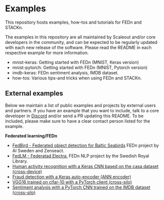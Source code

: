 # Examples

This repository hosts examples, how-tos and tutorials for FEDn and STACKn. 

The examples in this repository are all maintained by Scaleout and/or core developers in the community, and can be expected to be regularly updated with each new release of the software. Please read the README in each respective example for more information. 

 - mnist-keras: Getting started with FEDn (MNIST, Keras version)
 - mnist-pytorch: Getting started with FEDn (MNIST, Pytorch version)
 - imdb-keras: FEDn sentiment analysis, IMDB dataset. 
 - how-tos: Various tips-and tricks when using FEDn and STACKn. 


## External examples
Below we maintain a list of public examples and projects by external users and partners. If you have an example that you want to include, talk to a core developer in [Discord](https://discord.gg/CCRgjpMsVA) and/or send a PR updating this README. To be included, please make sure to have a clear contact person listed for the example. 

**Federated learning/FEDn**
- [FedBird - Federated object detection for Baltic Seabirds](https://github.com/aidotse/fedbird) FEDn project by AI Sweden and Zenseact. 
- [FedLM - Federatad Electra.](https://github.com/Kungbib/fedLM) FEDn NLP project by the Swedish Royal Library. 
- [Human activity recognition with a Keras CNN based on the casa dataset (cross-device)](https://github.com/scaleoutsystems/FEDn-client-casa-keras)
- [Fraud detection with a Keras auto-encoder (ANN encoder)](https://github.com/scaleoutsystems/FEDn-client-fraud_keras)  
- [VGG16 trained on cifar-10 with a PyTorch client (cross-silo)](https://github.com/scaleoutsystems/FEDn-client-cifar10-pytorch) 
- [Sentiment analysis with a PyTorch CNN trained on the IMDB dataset (cross-silo)](https://github.com/scaleoutsystems/FEDn-client-imdb-pytorch.git) 
